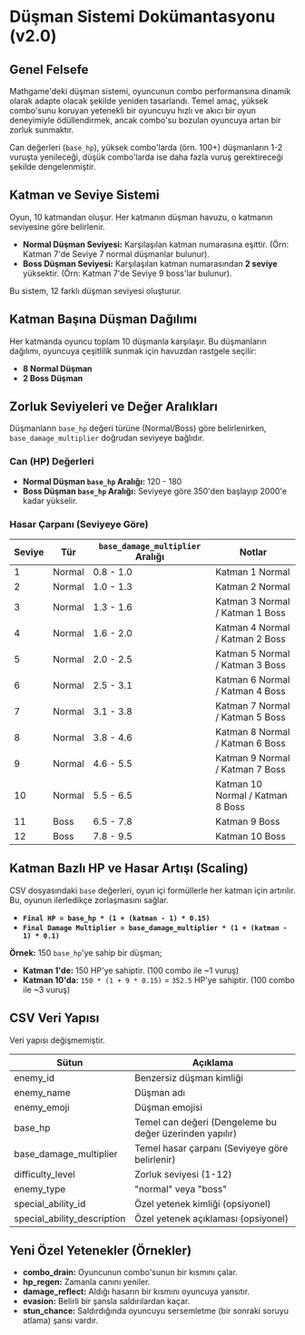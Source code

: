 # Düşman Sistemi Dokümantasyonu (v2.0)

## Genel Felsefe

Mathgame'deki düşman sistemi, oyuncunun combo performansına dinamik olarak adapte olacak şekilde yeniden tasarlandı. Temel amaç, yüksek combo'sunu koruyan yetenekli bir oyuncuyu hızlı ve akıcı bir oyun deneyimiyle ödüllendirmek, ancak combo'su bozulan oyuncuya artan bir zorluk sunmaktır.

Can değerleri (`base_hp`), yüksek combo'larda (örn. 100+) düşmanların 1-2 vuruşta yenileceği, düşük combo'larda ise daha fazla vuruş gerektireceği şekilde dengelenmiştir.

## Katman ve Seviye Sistemi

Oyun, 10 katmandan oluşur. Her katmanın düşman havuzu, o katmanın seviyesine göre belirlenir.

- **Normal Düşman Seviyesi:** Karşılaşılan katman numarasına eşittir. (Örn: Katman 7'de Seviye 7 normal düşmanlar bulunur).
- **Boss Düşman Seviyesi:** Karşılaşılan katman numarasından **2 seviye** yüksektir. (Örn: Katman 7'de Seviye 9 boss'lar bulunur).

Bu sistem, 12 farklı düşman seviyesi oluşturur.

## Katman Başına Düşman Dağılımı

Her katmanda oyuncu toplam 10 düşmanla karşılaşır. Bu düşmanların dağılımı, oyuncuya çeşitlilik sunmak için havuzdan rastgele seçilir:

- **8 Normal Düşman**
- **2 Boss Düşman**

## Zorluk Seviyeleri ve Değer Aralıkları

Düşmanların `base_hp` değeri türüne (Normal/Boss) göre belirlenirken, `base_damage_multiplier` doğrudan seviyeye bağlıdır.

### Can (HP) Değerleri

- **Normal Düşman `base_hp` Aralığı:** 120 - 180
- **Boss Düşman `base_hp` Aralığı:** Seviyeye göre 350'den başlayıp 2000'e kadar yükselir.

### Hasar Çarpanı (Seviyeye Göre)

| Seviye | Tür    | `base_damage_multiplier` Aralığı | Notlar                               |
|--------|--------|----------------------------------|--------------------------------------|
| 1      | Normal | 0.8 - 1.0                        | Katman 1 Normal                      |
| 2      | Normal | 1.0 - 1.3                        | Katman 2 Normal                      |
| 3      | Normal | 1.3 - 1.6                        | Katman 3 Normal / Katman 1 Boss      |
| 4      | Normal | 1.6 - 2.0                        | Katman 4 Normal / Katman 2 Boss      |
| 5      | Normal | 2.0 - 2.5                        | Katman 5 Normal / Katman 3 Boss      |
| 6      | Normal | 2.5 - 3.1                        | Katman 6 Normal / Katman 4 Boss      |
| 7      | Normal | 3.1 - 3.8                        | Katman 7 Normal / Katman 5 Boss      |
| 8      | Normal | 3.8 - 4.6                        | Katman 8 Normal / Katman 6 Boss      |
| 9      | Normal | 4.6 - 5.5                        | Katman 9 Normal / Katman 7 Boss      |
| 10     | Normal | 5.5 - 6.5                        | Katman 10 Normal / Katman 8 Boss     |
| 11     | Boss   | 6.5 - 7.8                        | Katman 9 Boss                        |
| 12     | Boss   | 7.8 - 9.5                        | Katman 10 Boss                       |

## Katman Bazlı HP ve Hasar Artışı (Scaling)

CSV dosyasındaki `base` değerleri, oyun içi formüllerle her katman için artırılır. Bu, oyunun ilerledikçe zorlaşmasını sağlar.

- **`Final HP = base_hp * (1 + (katman - 1) * 0.15)`**
- **`Final Damage Multiplier = base_damage_multiplier * (1 + (katman - 1) * 0.1)`**

**Örnek:** 150 `base_hp`'ye sahip bir düşman;
- **Katman 1'de:** 150 HP'ye sahiptir. (100 combo ile ~1 vuruş)
- **Katman 10'da:** `150 * (1 + 9 * 0.15)` = `352.5` HP'ye sahiptir. (100 combo ile ~3 vuruş)

## CSV Veri Yapısı

Veri yapısı değişmemiştir.

| Sütun | Açıklama |
|-------|----------|
| enemy_id | Benzersiz düşman kimliği |
| enemy_name | Düşman adı |
| enemy_emoji | Düşman emojisi |
| base_hp | Temel can değeri (Dengeleme bu değer üzerinden yapılır) |
| base_damage_multiplier | Temel hasar çarpanı (Seviyeye göre belirlenir) |
| difficulty_level | Zorluk seviyesi (1-12) |
| enemy_type | "normal" veya "boss" |
| special_ability_id | Özel yetenek kimliği (opsiyonel) |
| special_ability_description | Özel yetenek açıklaması (opsiyonel) |

## Yeni Özel Yetenekler (Örnekler)

- **combo_drain:** Oyuncunun combo'sunun bir kısmını çalar.
- **hp_regen:** Zamanla canını yeniler.
- **damage_reflect:** Aldığı hasarın bir kısmını oyuncuya yansıtır.
- **evasion:** Belirli bir şansla saldırılardan kaçar.
- **stun_chance:** Saldırdığında oyuncuyu sersemletme (bir sonraki soruyu atlama) şansı vardır.
